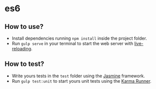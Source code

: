 # es6

## How to use?
- Install dependencies running ```npm install``` inside the project folder.
- Run ```gulp serve``` in your terminal to start the web server with [live-reloading](http://www.browsersync.io/docs/api/#api-reload).

## How to test?
- Write yours tests in the ```test``` folder using the [Jasmine](http://jasmine.github.io/2.1/introduction.html) framework.
- Run ```gulp test:unit``` to start yours unit tests using the [Karma Runner](http://karma-runner.github.io/0.13/index.html).
